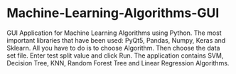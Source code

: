 # Machine-Learning-Algorithms-GUI
GUI Application for Machine Learning Algorithms using Python.
The most important libraries that have been used: PyQt5, Pandas, Numpy, Keras and Sklearn. 
All you have to do is to choose Algorithm.  Then choose the data set file. Enter test split value and click Run. The application contains SVM, Decision Tree, KNN, Random Forest Tree and Linear Regression Algorithms.

